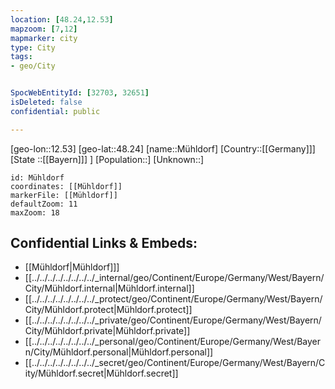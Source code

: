 ```yaml
---
location: [48.24,12.53]
mapzoom: [7,12] 
mapmarker: city 
type: City
tags:
- geo/City


SpocWebEntityId: [32703, 32651]
isDeleted: false
confidential: public

---
```

[geo-lon::12.53]
[geo-lat::48.24]
[name::Mühldorf]
[Country::[[Germany]]]
[State ::[[Bayern]]] ]
[Population::]
[Unknown::]


```leaflet
id: Mühldorf
coordinates: [[Mühldorf]]
markerFile: [[Mühldorf]]
defaultZoom: 11 
maxZoom: 18
```


## Confidential Links & Embeds: 
- [[Mühldorf|Mühldorf]]] 
- [[../../../../../../../../_internal/geo/Continent/Europe/Germany/West/Bayern/City/Mühldorf.internal|Mühldorf.internal]] 
- [[../../../../../../../../_protect/geo/Continent/Europe/Germany/West/Bayern/City/Mühldorf.protect|Mühldorf.protect]] 
- [[../../../../../../../../_private/geo/Continent/Europe/Germany/West/Bayern/City/Mühldorf.private|Mühldorf.private]] 
- [[../../../../../../../../_personal/geo/Continent/Europe/Germany/West/Bayern/City/Mühldorf.personal|Mühldorf.personal]] 
- [[../../../../../../../../_secret/geo/Continent/Europe/Germany/West/Bayern/City/Mühldorf.secret|Mühldorf.secret]] 
